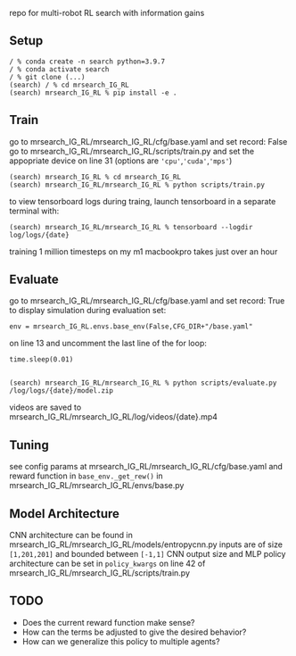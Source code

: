repo for multi-robot RL search with information gains

## Setup

    / % conda create -n search python=3.9.7
    / % conda activate search
    / % git clone (...)
    (search) / % cd mrsearch_IG_RL
    (search) mrsearch_IG_RL % pip install -e .

## Train
go to mrsearch_IG_RL/mrsearch_IG_RL/cfg/base.yaml and set record: False
go to mrsearch_IG_RL/mrsearch_IG_RL/scripts/train.py and set the appopriate device on line 31 (options are ``'cpu'``,``'cuda'``,``'mps'``)

    (search) mrsearch_IG_RL % cd mrsearch_IG_RL
    (search) mrsearch_IG_RL/mrsearch_IG_RL % python scripts/train.py

to view tensorboard logs during traing, launch tensorboard in a separate terminal with:

    (search) mrsearch_IG_RL/mrsearch_IG_RL % tensorboard --logdir log/logs/{date}

training 1 million timesteps on my m1 macbookpro takes just over an hour

## Evaluate
go to mrsearch_IG_RL/mrsearch_IG_RL/cfg/base.yaml and set record: True
to display simulation during evaluation set:

    env = mrsearch_IG_RL.envs.base_env(False,CFG_DIR+"/base.yaml"

on line 13 and uncomment the last line of the for loop:

    time.sleep(0.01)


    (search) mrsearch_IG_RL/mrsearch_IG_RL % python scripts/evaluate.py /log/logs/{date}/model.zip

videos are saved to mrsearch_IG_RL/mrsearch_IG_RL/log/videos/{date}.mp4

## Tuning
see config params at mrsearch_IG_RL/mrsearch_IG_RL/cfg/base.yaml
and reward function in ``base_env._get_rew()`` in mrsearch_IG_RL/mrsearch_IG_RL/envs/base.py

## Model Architecture
CNN architecture can be found in mrsearch_IG_RL/mrsearch_IG_RL/models/entropycnn.py
inputs are of size ``[1,201,201]`` and bounded between ``[-1,1]``
CNN output size and MLP policy architecture can be set in ``policy_kwargs`` on line 42 of mrsearch_IG_RL/mrsearch_IG_RL/scripts/train.py

## TODO
- Does the current reward function make sense?
- How can the terms be adjusted to give the desired behavior?
- How can we generalize this policy to multiple agents?
